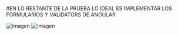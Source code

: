 #EN LO RESTANTE DE LA PRUEBA LO IDEAL ES IMPLEMENTAR LOS FORMULARIOS Y VALIDATORS DE ANGULAR


![imagen](https://github.com/Aristi35/pruebaCoink/assets/11893455/c560785c-7ad0-4912-907d-c7ac99b61106) ![imagen](https://github.com/Aristi35/pruebaCoink/assets/11893455/40a494ba-5724-4976-9fe8-01a0ba849c6b)

